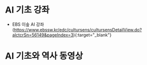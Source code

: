 # AI 기초 강좌
- EBS 이솦 AI 강좌(https://www.ebssw.kr/edc/cultursens/cultursensDetailView.do?alctcrSn=56149&pageIndex=3){:target="_blank"}

# AI 기초와 역사 동영상 
